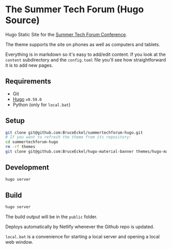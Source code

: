 # The Summer Tech Forum (Hugo Source)

Hugo Static Site for the [Summer Tech Forum Conference](https://www.SummerTechForum.com).

The theme supports the site on phones as well as computers and tablets.

Everything is in markdown so it's easy to add/edit content. If you look at the
`content` subdirectory and the `config.toml` file you'll see how straightforward it is to add new pages.

## Requirements

- Git
- [Hugo](https://gohugo.io/getting-started/installing/) `v0.59.0`
- Python (only for `local.bat`)

## Setup

```bash
git clone git@github.com:BruceEckel/summertechforum-hugo.git
# If you want to refresh the theme from its repository:
cd summertechforum-hugo
rm -rf themes
git clone git@github.com:BruceEckel/hugo-material-banner themes/hugo-material-banner
```

## Development

```bash
hugo server
```

## Build

```bash
hugo server
```

The build output will be in the `public` folder.

Deploys automatically by Netlify whenever the Github repo is updated.

`local.bat` is a convenience for starting a local server and opening a local web window.

